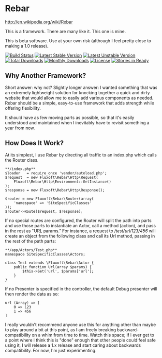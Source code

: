 Rebar
=====
http://en.wikipedia.org/wiki/Rebar

This is a framework. There are many like it. This one is mine.

This is beta software. Use at your own risk (although I feel pretty close to making a 1.0 release).

[![Build Status](https://travis-ci.org/fluxoft/rebar.svg?branch=master)](https://travis-ci.org/fluxoft/rebar) [![Latest Stable Version](https://poser.pugx.org/fluxoft/rebar/v/stable)](https://packagist.org/packages/fluxoft/rebar) [![Latest Unstable Version](https://poser.pugx.org/fluxoft/rebar/v/unstable)](https://packagist.org/packages/fluxoft/rebar) [![Total Downloads](https://poser.pugx.org/fluxoft/rebar/downloads)](https://packagist.org/packages/fluxoft/rebar) [![Monthly Downloads](https://poser.pugx.org/fluxoft/rebar/d/monthly)](https://packagist.org/packages/fluxoft/rebar) [![License](https://poser.pugx.org/fluxoft/rebar/license)](https://packagist.org/packages/fluxoft/rebar)
[![Stories in Ready](https://badge.waffle.io/fluxoft/rebar.png?label=ready&title=Ready)](https://waffle.io/fluxoft/rebar)

Why Another Framework?
----------------------
Short answer: why not? Slightly longer answer: I wanted something that was an extremely lightweight solution
for knocking together a quick and dirty website that would allow me to easily add various components as
needed. Rebar should be a simple, easy-to-use framework that adds strength while offering flexibility.

It should have as few moving parts as possible, so that it's easily understood and maintained when I 
inevitably have to revisit something a year from now.

How Does It Work?
-----------------
At its simplest, I use Rebar by directing all traffic to an index.php which calls the Router class.

```
**/index.php**
$loader   = require_once 'vendor/autoload.php';
$request  = new Fluxoft\Rebar\Http\Request(
	Fluxoft\Rebar\Http\Environment::GetInstance()
);
$response = new Fluxoft\Rebar\Http\Response();

$router = new Fluxoft\Rebar\Router(array(
	'namespace' => 'SiteSpecificClasses'
));
$router->Route($request, $response);
```

If no special routes are configured, the Router will split the path into parts and use those parts to instantiate an
Actor, call a method (action), and pass in the rest as "URL params."  For instance, a request to _/test/url/123/456_
will create an object from the following class and call its Url method, passing in the rest of the path parts:

```
**/app/Actors/Test.php**
namespace SiteSpecificClasses\Actors;

class Test extends \Fluxoft\Rebar\Actor {
    public function Url(array $params) {
        $this->Set('url', $params['url'];
    }
}
```

If no Presenter is specified in the controller, the default Debug presenter will then render the data as so:

```
url (Array) => [
    0 => 123
    1 => 456
]
```

I really wouldn't recommend anyone use this for anything other than maybe to play around a bit at this
point, as I am freely breaking backward-compatibility on a whim from time to time. Watch this space; if
I ever get to a point where I think this is "done" enough that other people could feel safe using it, I
will release a 1.x release and start caring about backwards compatibility. For now, I'm just experimenting.
